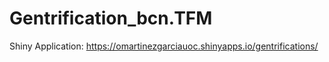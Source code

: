 # Gentrification_bcn.TFM

Shiny Application: https://omartinezgarciauoc.shinyapps.io/gentrifications/
